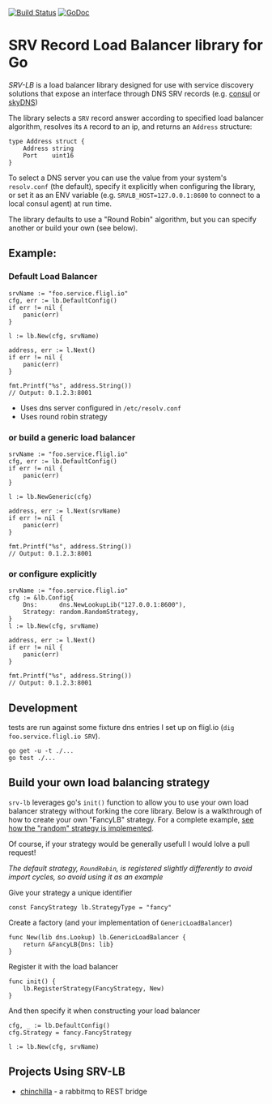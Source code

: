 [![Build Status](https://travis-ci.org/benschw/srv-lb.svg?branch=master)](https://travis-ci.org/benschw/srv-lb)
[![GoDoc](http://godoc.org/github.com/benschw/srv-lb?status.png)](http://godoc.org/github.com/benschw/srv-lb/lb)


# SRV Record Load Balancer library for Go

_SRV-LB_ is a load balancer library designed for use with service discovery solutions
that expose an interface through DNS SRV records
(e.g. [consul](https://consul.io/) or [skyDNS](https://github.com/skynetservices/skydns))


The library selects a `SRV` record answer according to specified load balancer algorithm,
resolves its `A` record to an ip, and returns an `Address` structure:

	type Address struct {
		Address string
		Port    uint16
	}


To select a DNS server you can use the value from your system's `resolv.conf` (the default),
specify it explicitly when configuring the library,
or set it as an ENV variable (e.g. `SRVLB_HOST=127.0.0.1:8600` to connect to a local consul agent) at run time.


The library defaults to use a "Round Robin" algorithm, but you can specify another or build your own (see below).


## Example:
### Default Load Balancer

	srvName := "foo.service.fligl.io"
	cfg, err := lb.DefaultConfig()
	if err != nil {
		panic(err)
	}

	l := lb.New(cfg, srvName)

	address, err := l.Next()
	if err != nil {
		panic(err)
	}

	fmt.Printf("%s", address.String())
	// Output: 0.1.2.3:8001

- Uses dns server configured in `/etc/resolv.conf`
- Uses round robin strategy


### or build a generic load balancer

	srvName := "foo.service.fligl.io"
	cfg, err := lb.DefaultConfig()
	if err != nil {
		panic(err)
	}

	l := lb.NewGeneric(cfg)

	address, err := l.Next(srvName)
	if err != nil {
		panic(err)
	}
	
	fmt.Printf("%s", address.String())
	// Output: 0.1.2.3:8001

### or configure explicitly

	srvName := "foo.service.fligl.io"
	cfg := &lb.Config{
		Dns:      dns.NewLookupLib("127.0.0.1:8600"),
		Strategy: random.RandomStrategy,
	}
	l := lb.New(cfg, srvName)

	address, err := l.Next()
	if err != nil {
		panic(err)
	}
	
	fmt.Printf("%s", address.String())
	// Output: 0.1.2.3:8001



## Development
tests are run against some fixture dns entries I set up on fligl.io (`dig foo.service.fligl.io SRV`).

	go get -u -t ./...
	go test ./...

	
## Build your own load balancing strategy

`srv-lb` leverages go's `init()` function to allow you to use your own
load balancer strategy without forking the core library. Below is a walkthrough
of how to create your own "FancyLB" strategy. For a complete example,
[see how the "random" strategy is implemented](https://github.com/benschw/srv-lb/blob/master/strategy/random/random.go).

Of course, if your strategy would be generally usefull I would lolve a pull request!

_The default strategy, `RoundRobin`, is registered slightly differently to avoid import cycles, so avoid using it as an example_


Give your strategy a unique identifier

	const FancyStrategy lb.StrategyType = "fancy"

Create a factory (and your implementation of `GenericLoadBalancer`)

	func New(lib dns.Lookup) lb.GenericLoadBalancer {
		return &FancyLB{Dns: lib}
	}

Register it with the load balancer

	func init() {
		lb.RegisterStrategy(FancyStrategy, New)
	}


And then specify it when constructing your load balancer

	cfg, _ := lb.DefaultConfig()
	cfg.Strategy = fancy.FancyStrategy
	
	l := lb.New(cfg, srvName)


## Projects Using SRV-LB

- [chinchilla](https://github.com/benschw/chinchilla) - a rabbitmq to REST bridge
